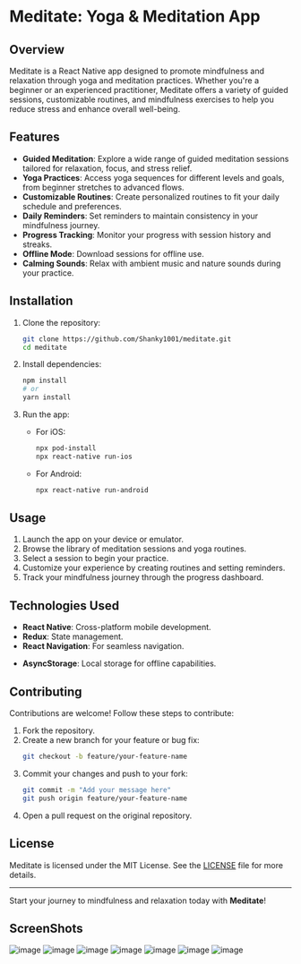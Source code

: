 # Meditate: Yoga & Meditation App

## Overview
Meditate is a React Native app designed to promote mindfulness and relaxation through yoga and meditation practices. Whether you're a beginner or an experienced practitioner, Meditate offers a variety of guided sessions, customizable routines, and mindfulness exercises to help you reduce stress and enhance overall well-being.

## Features

- **Guided Meditation**: Explore a wide range of guided meditation sessions tailored for relaxation, focus, and stress relief.
- **Yoga Practices**: Access yoga sequences for different levels and goals, from beginner stretches to advanced flows.
- **Customizable Routines**: Create personalized routines to fit your daily schedule and preferences.
- **Daily Reminders**: Set reminders to maintain consistency in your mindfulness journey.
- **Progress Tracking**: Monitor your progress with session history and streaks.
- **Offline Mode**: Download sessions for offline use.
- **Calming Sounds**: Relax with ambient music and nature sounds during your practice.

## Installation

1. Clone the repository:
   ```bash
   git clone https://github.com/Shanky1001/meditate.git
   cd meditate
   ```

2. Install dependencies:
   ```bash
   npm install
   # or
   yarn install
   ```

3. Run the app:
   - For iOS:
     ```bash
     npx pod-install
     npx react-native run-ios
     ```
   - For Android:
     ```bash
     npx react-native run-android
     ```

## Usage

1. Launch the app on your device or emulator.
2. Browse the library of meditation sessions and yoga routines.
3. Select a session to begin your practice.
4. Customize your experience by creating routines and setting reminders.
5. Track your mindfulness journey through the progress dashboard.

## Technologies Used

- **React Native**: Cross-platform mobile development.
- **Redux**: State management.
- **React Navigation**: For seamless navigation.
<!-- - **Firebase**: For authentication and data storage. -->
- **AsyncStorage**: Local storage for offline capabilities.
<!-- - **Lottie**: Animated illustrations for a calming UI. -->

## Contributing

Contributions are welcome! Follow these steps to contribute:

1. Fork the repository.
2. Create a new branch for your feature or bug fix:
   ```bash
   git checkout -b feature/your-feature-name
   ```
3. Commit your changes and push to your fork:
   ```bash
   git commit -m "Add your message here"
   git push origin feature/your-feature-name
   ```
4. Open a pull request on the original repository.

## License

Meditate is licensed under the MIT License. See the [LICENSE](LICENSE) file for more details.

---

Start your journey to mindfulness and relaxation today with **Meditate**!


## ScreenShots 

![image](https://github.com/user-attachments/assets/e067bb3f-39b4-433c-a263-0e1a3ac3edaf)
![image](https://github.com/user-attachments/assets/322d829d-951e-471e-9eae-df7cadd38339)
![image](https://github.com/user-attachments/assets/e2d2fd5a-661c-4bd7-b2e8-8dc9f9adeb0d)
![image](https://github.com/user-attachments/assets/10f78e83-34af-4518-821f-c361b54f1170)
![image](https://github.com/user-attachments/assets/b72cd7d5-35a9-475f-b5a1-498e3124b659)
![image](https://github.com/user-attachments/assets/7429448b-6e3d-40ca-93d9-e304d8b5e237)
![image](https://github.com/user-attachments/assets/6a675042-c1a2-474d-af1b-3a0dfbc44960)





